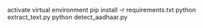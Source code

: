  activate virtual environment
 pip install -r requirements.txt
 python extract_text.py
 python detect_aadhaar.py

